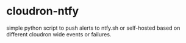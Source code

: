 # cloudron-ntfy
simple python script to push alerts to ntfy.sh or self-hosted based on different cloudron wide events or failures. 
